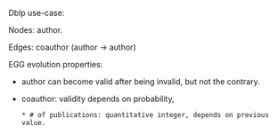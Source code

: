 Dblp use-case:

Nodes: author.

Edges: coauthor (author -> author)

EGG evolution properties:

* author can become valid after being invalid, but not the contrary.

* coauthor: validity depends on probability, 

      * # of publications: quantitative integer, depends on previous value.
